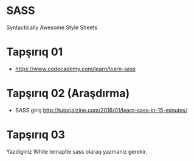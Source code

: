 # SASS
Syntactically Awesome Style Sheets


# Tapşırıq 01

- https://www.codecademy.com/learn/learn-sass

# Tapşırıq 02 (Araşdırma)

- SASS giriş http://tutorialzine.com/2016/01/learn-sass-in-15-minutes/

# Tapşırıq 03

Yazdiginiz White temaplte sass olaraq yazmaniz gerekir.
